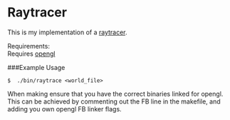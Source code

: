 # Raytracer

This is my implementation of a [raytracer](https://en.wikipedia.org/wiki/Ray_tracing_(graphics) "Raytracer Information").

Requirements:  
    Requires [opengl](https://www.opengl.org/wiki/Getting_Started, "Getting started with opengl")

###Example Usage
```
$  ./bin/raytrace <world_file>
```

When making ensure that you have the correct binaries linked for opengl.  
This can be achieved by commenting out the FB line in the makefile, and adding you own opengl FB linker flags.
